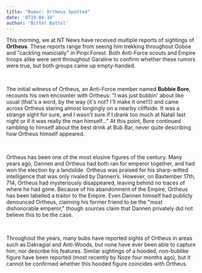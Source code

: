 ```yaml
---
title: "Rumor: Ortheus Spotted"
date: '0719-04-19'
author: 'Bittel Battel'
---
```


This morning, we at NT News have received multiple reports of sightings of **Ortheus**. These reports range from seeing him trekking throughout Ooboe and "cackling manicially" in Pinpi Forest. Both Anti-Force scouts and Empire troops alike were sent throughout Garaline to confirm whether these rumors were true, but both groups came up empty-handed.

‎

The initial witness of Ortheus, an Anti-Force member named **Bubbie Bore**, recounts his own encounter with Ortheus: "I was just bubbin' about like usual (that's a word, by the way (it's not? I'll make it one!!)) and came across Ortheus staring almost longingly on a nearby cliffside. It was a strange sight for sure, and I wasn't sure if I drank too much at Natali last night or if it was really the man himself..." At this point, Bore continued rambling to himself about the best drink at Bub Bar, never quite describing how Ortheus himself appeared.

‎

Ortheus has been one of the most elusive figures of the century. Many years ago, Dannen and Ortheus had both ran for emperor together, and had won the election by a landslide. Ortheus was praised for his sharp-witted intelligence that was only rivaled by Dannen’s. However, on Baxtember 17th, 714, Ortheus had mysteriously disappeared, leaving behind no traces of where he had gone. Because of his abandonment of the Empire, Ortheus has been labelled a traitor to the Empire. Even Dannen himself had publicly denounced Ortheus, claiming his former friend to be the "most dishonorable emperor," though sources claim that Dannen privately did not believe this to be the case. 

‎

Throughout the years, many bubs have reported sights of Ortheus in areas such as Dakragial and Anti-Woods, but none have ever been able to capture him, nor describe his features. Similar sightings of a hooded, non-bublike figure have been reported (most recently by Noze four months ago), but it cannot be confirmed whether this hooded figure coincides with Ortheus.